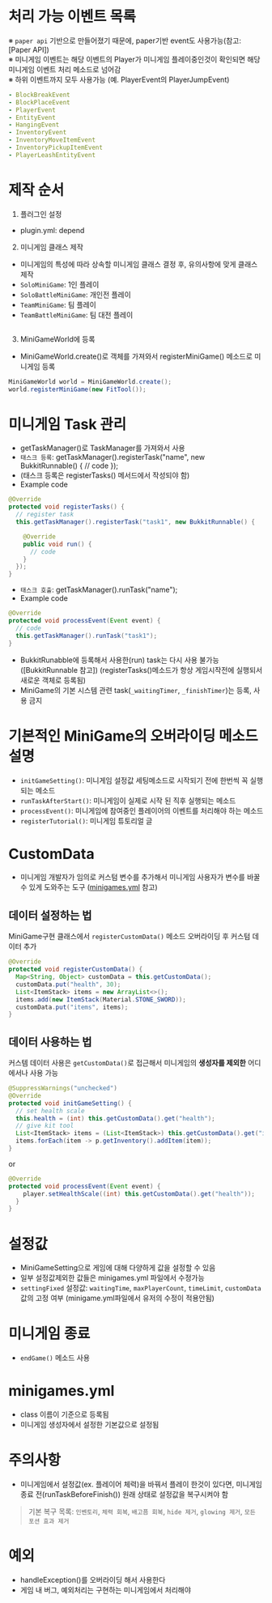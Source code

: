 # 처리 가능 이벤트 목록
※ `paper api` 기반으로 만들어졌기 때문에, paper기반 event도 사용가능(참고: [Paper API])  
※ 미니게임 이벤트는 해당 이벤트의 Player가 미니게임 플레이중인것이 확인되면 해당 미니게임 이벤트 처리 메소드로 넘어감  
※ 하위 이벤트까지 모두 사용가능 (예. PlayerEvent의 PlayerJumpEvent)
```yaml
- BlockBreakEvent
- BlockPlaceEvent
- PlayerEvent
- EntityEvent
- HangingEvent
- InventoryEvent
- InventoryMoveItemEvent
- InventoryPickupItemEvent
- PlayerLeashEntityEvent
```



# 제작 순서
1. 플러그인 설정
- plugin.yml: depend

2. 미니게임 클래스 제작
- 미니게임의 특성에 따라 상속할 미니게임 클래스 결정 후, 유의사항에 맞게 클래스 제작 
- `SoloMiniGame`: 1인 플레이
- `SoloBattleMiniGame`: 개인전 플레이
- `TeamMiniGame`: 팀 플레이
- `TeamBattleMiniGame`: 팀 대전 플레이
```

```
3. MiniGameWorld에 등록
- MiniGameWorld.create()로 객체를 가져와서 registerMiniGame() 메소드로 미니게임 등록
```java
MiniGameWorld world = MiniGameWorld.create();
world.registerMiniGame(new FitTool());
```



# 미니게임 Task 관리
- getTaskManager()로 TaskManager를 가져와서 사용
- `태스크 등록`: getTaskManager().registerTask("name", new BukkitRunnable() { // code });
- (태스크 등록은 registerTasks() 메서드에서 작성되야 함)
- Example code
```java
@Override
protected void registerTasks() {
  // register task
  this.getTaskManager().registerTask("task1", new BukkitRunnable() {

    @Override
    public void run() {
      // code
    }
  });
}
```
- `태스크 호출`: getTaskManager().runTask("name");
- Example code
```java
@Override
protected void processEvent(Event event) {
  // code
  this.getTaskManager().runTask("task1");
}
```

- BukkitRunabble에 등록해서 사용한(run) task는 다시 사용 불가능([BukkitRunnable 참고]) (registerTasks()메소드가 항상 게임시작전에 실행되서 새로운 객체로 등록됨)
- MiniGame의 기본 시스템 관련 task(`_waitingTimer`, `_finishTimer`)는 등록, 사용 금지



# 기본적인 MiniGame의 오버라이딩 메소드 설명
- `initGameSetting()`: 미니게임 설정값 세팅메소드로 시작되기 전에 한번씩 꼭 실행되는 메소드
- `runTaskAfterStart()`: 미니게임이 실제로 시작 된 직후 실행되는 메소드
- `processEvent()`: 미니게임에 참여중인 플레이어의 이벤트를 처리해야 하는 메소드
- `registerTutorial()`: 미니게임 튜토리얼 글



# CustomData
- 미니게임 개발자가 임의로 커스텀 변수를 추가해서 미니게임 사용자가 변수를 바꿀 수 있게 도와주는 도구 ([minigames.yml](playingMiniGameWiki.md#minigamesyml) 참고)
## 데이터 설정하는 법
MiniGame구현 클래스에서 `registerCustomData()` 메소드 오버라이딩 후 커스텀 데이터 추가
```java
@Override
protected void registerCustomData() {
  Map<String, Object> customData = this.getCustomData();
  customData.put("health", 30);
  List<ItemStack> items = new ArrayList<>();
  items.add(new ItemStack(Material.STONE_SWORD));
  customData.put("items", items);
}
```
## 데이터 사용하는 법
커스템 데이터 사용은 `getCustomData()`로 접근해서 미니게임의 **생성자를 제외한** 어디에서나 사용 가능
```java
@SuppressWarnings("unchecked")
@Override
protected void initGameSetting() {
  // set health scale
  this.health = (int) this.getCustomData().get("health");
  // give kit tool
  List<ItemStack> items = (List<ItemStack>) this.getCustomData().get("items");
  items.forEach(item -> p.getInventory().addItem(item));
}
```
or
```java
@Override
protected void processEvent(Event event) {
    player.setHealthScale((int) this.getCustomData().get("health"));
  }
}
```


# 설정값
- MiniGameSetting으로 게임에 대해 다양하게 값을 설정할 수 있음
- 일부 설정값제외한 값들은 minigames.yml 파일에서 수정가능
- `settingFixed` 설정값: `waitingTime`, `maxPlayerCount`, `timeLimit`, `customData` 값의 고정 여부 (minigame.yml파일에서 유저의 수정이 적용안됨)



# 미니게임 종료
- `endGame()` 메소드 사용



# minigames.yml
- class 이름이 기준으로 등록됨
- 미니게임 생성자에서 설정한 기본값으로 설정됨



# 주의사항
- 미니게임에서 설정값(ex. 플레이어 체력)을 바꿔서 플레이 한것이 있다면, 미니게임 종료 전(runTaskBeforeFinish()) 원래 상태로 설정값을 복구시켜야 함
> 기본 복구 목록: `인벤토리`, `체력 회복`, `배고픔 회복`, `hide 제거`, `glowing 제거`, `모든 포션 효과 제거`



# 예외
- handleException()를 오버라이딩 해서 사용한다
- 게임 내 버그, 예외처리는 구현하는 미니게임에서 처리해야 
